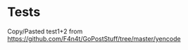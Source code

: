 Tests
============

Copy/Pasted test1+2 from https://github.com/F4n4t/GoPostStuff/tree/master/yencode